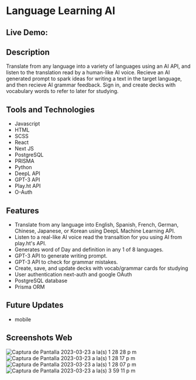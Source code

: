 # Language Learning AI
## Live Demo:
## Description
Translate from any language into a variety of languages using an AI API, and listen to the translation read by a human-like AI voice. Recieve an AI generated prompt to spark ideas for writing a text in the target language, and then recieve AI grammar feedback. Sign in, and create decks with vocabulary words to refer to later for studying. 
## Tools and Technologies 
- Javascript 
- HTML
- SCSS
- React
- Next JS
- PostgreSQL
- PRISMA
- Python
- DeepL API
- GPT-3 API
- Play.ht API
- O-Auth
## Features 
 - Translate from any language into English, Spanish, French, German, Chinese, Japanese, or Korean using DeepL Machine Learning API.
 - Listen to a real-like AI voice read the transaltion for you using AI from play.ht's API.
 - Generates word of Day and definition in any 1 of 8 languages.
 - GPT-3 API to generate writing prompt.
 - GPT-3 API to check for grammar mistakes.
 - Create, save, and update decks with vocab/grammar cards for studying
 - User authentication next-auth and google OAuth
 - PostgreSQL database 
 - Prisma ORM
## Future Updates
- mobile
## Screenshots Web
![Captura de Pantalla 2023-03-23 a la(s) 1 28 28 p m](https://user-images.githubusercontent.com/75180391/227316112-ad62971a-135a-4eb7-8b68-f18845a8a611.jpg)
![Captura de Pantalla 2023-03-23 a la(s) 1 28 17 p m](https://user-images.githubusercontent.com/75180391/227316239-c1de2971-dd16-4b05-bb0f-8fc8f583b87e.jpg)
![Captura de Pantalla 2023-03-23 a la(s) 1 28 07 p m](https://user-images.githubusercontent.com/75180391/227316332-caee91eb-0022-4d84-a60d-0ec06dd3dbe7.jpg)
![Captura de Pantalla 2023-03-23 a la(s) 3 59 11 p m](https://user-images.githubusercontent.com/75180391/227337547-42ed7d19-ab54-4777-acf4-983f96774400.jpg)

 
